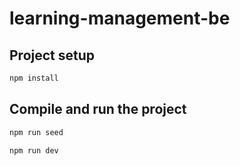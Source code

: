 # learning-management-be

## Project setup

```bash
npm install
```

## Compile and run the project

```bash
npm run seed
```

```bash
npm run dev
```

